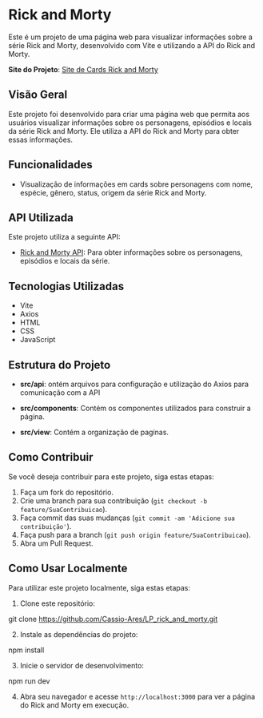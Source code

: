 # Rick and Morty

Este é um projeto de uma página web para visualizar informações sobre a série Rick and Morty, desenvolvido com Vite e utilizando a API do Rick and Morty.

 **Site do Projeto**: [Site de Cards Rick and Morty](https://lp-rick-and-morty.vercel.app/)

## Visão Geral

Este projeto foi desenvolvido para criar uma página web que permita aos usuários visualizar informações sobre os personagens, episódios e locais da série Rick and Morty. Ele utiliza a API do Rick and Morty para obter essas informações.

## Funcionalidades

- Visualização de informações em cards sobre personagens com nome, espécie, gênero, status, origem da série Rick and Morty.

## API Utilizada

Este projeto utiliza a seguinte API:
- [Rick and Morty API](https://rickandmortyapi.com/api): Para obter informações sobre os personagens, episódios e locais da série.

## Tecnologias Utilizadas

- Vite
- Axios
- HTML
- CSS
- JavaScript

## Estrutura do Projeto

- **src/api**: ontém arquivos para configuração e utilização do Axios para comunicação com a API

- **src/components**: Contém os componentes utilizados para construir a página.
  
- **src/view**: Contém a organização de paginas.

## Como Contribuir

Se você deseja contribuir para este projeto, siga estas etapas:

1. Faça um fork do repositório.
2. Crie uma branch para sua contribuição (`git checkout -b feature/SuaContribuicao`).
3. Faça commit das suas mudanças (`git commit -am 'Adicione sua contribuição'`).
4. Faça push para a branch (`git push origin feature/SuaContribuicao`).
5. Abra um Pull Request.

## Como Usar Localmente

Para utilizar este projeto localmente, siga estas etapas:

1. Clone este repositório:

git clone https://github.com/Cassio-Ares/LP_rick_and_morty.git


2. Instale as dependências do projeto:

npm install


3. Inicie o servidor de desenvolvimento:

npm run dev

4. Abra seu navegador e acesse `http://localhost:3000` para ver a página do Rick and Morty em execução.
